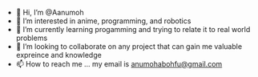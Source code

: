 - 👋 Hi, I’m @Aanumoh
- 👀 I’m interested in anime, programming, and robotics
- 🌱 I’m currently learning progamming and trying to relate it to real world problems
- 💞️ I’m looking to collaborate on any project that can gain me valuable expreince and knowledge
- 📫 How to reach me ... my email is anumohabohfu@gmail.com

<!---
Aanumoh/Aanumoh is a ✨ special ✨ repository because its `README.md` (this file) appears on your GitHub profile.
You can click the Preview link to take a look at your changes.
--->

